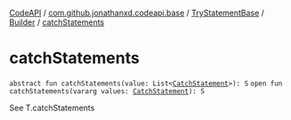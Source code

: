 [CodeAPI](../../../index.md) / [com.github.jonathanxd.codeapi.base](../../index.md) / [TryStatementBase](../index.md) / [Builder](index.md) / [catchStatements](.)

# catchStatements

`abstract fun catchStatements(value: List<`[`CatchStatement`](../../-catch-statement/index.md)`>): S`
`open fun catchStatements(vararg values: `[`CatchStatement`](../../-catch-statement/index.md)`): S`

See T.catchStatements

